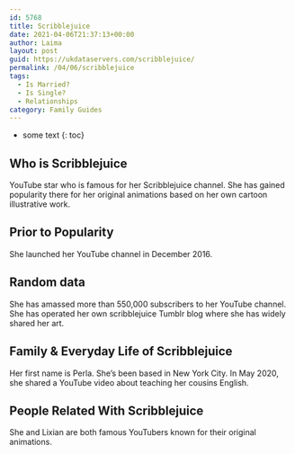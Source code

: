 ```yaml
---
id: 5768
title: Scribblejuice
date: 2021-04-06T21:37:13+00:00
author: Laima
layout: post
guid: https://ukdataservers.com/scribblejuice/
permalink: /04/06/scribblejuice
tags:
  - Is Married?
  - Is Single?
  - Relationships
category: Family Guides
---
```


* some text
{: toc}


## Who is Scribblejuice
                  
                  
                  
YouTube star who is famous for her Scribblejuice channel. She has gained popularity there for her original animations based on her own cartoon illustrative work. 
                  
              
            
              
            
                
                
                
## Prior to Popularity
                  
                  
                  
She launched her YouTube channel in December 2016. 
                  
              
            
              
            
                
                
                
## Random data
                  
                  
                  
She has amassed more than 550,000 subscribers to her YouTube channel. She has operated her own scribblejuice Tumblr blog where she has widely shared her art. 
                  
              
            
              
            
                
                
                
## Family & Everyday Life of Scribblejuice
                  
                  
                  
Her first name is Perla. She&#8217;s been based in New York City. In May 2020, she shared a YouTube video about teaching her cousins English.
                  
              
            
              
            
                
                
                
## People Related With Scribblejuice
                  
                  
                  
She and Lixian are both famous YouTubers known for their original animations. 
                  
              
            
              
            
                
              
            
              
              
            
            
              
            
          
          
          